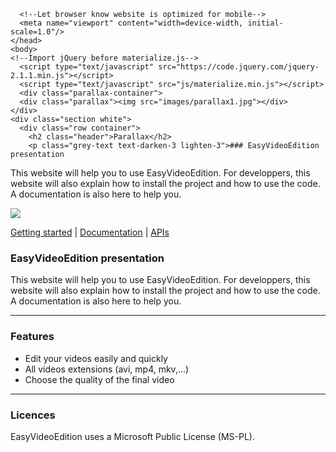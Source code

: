   <!DOCTYPE html>
  <html>
    <head>
      <!--Import Google Icon Font-->
      <link href="http://fonts.googleapis.com/icon?family=Material+Icons" rel="stylesheet">
      <!--Import materialize.css-->
      <link type="text/css" rel="stylesheet" href="css/materialize.min.css"  media="screen,projection"/>

      <!--Let browser know website is optimized for mobile-->
      <meta name="viewport" content="width=device-width, initial-scale=1.0"/>
    </head>
    <body>
    <!--Import jQuery before materialize.js-->
      <script type="text/javascript" src="https://code.jquery.com/jquery-2.1.1.min.js"></script>
      <script type="text/javascript" src="js/materialize.min.js"></script>
      <div class="parallax-container">
      <div class="parallax"><img src="images/parallax1.jpg"></div>
    </div>
    <div class="section white">
      <div class="row container">
        <h2 class="header">Parallax</h2>
        <p class="grey-text text-darken-3 lighten-3">### EasyVideoEdition presentation

  This website will help you to use EasyVideoEdition.
  For developpers, this website will also explain how to install the project and how to use the code. A documentation is also here to help you.</p>
      </div>
    </div>
    <div class="parallax-container">
      <div class="parallax"><img src="images/parallax2.jpg"></div>
    </div>
    </body>

[Getting started](gettingStarted.md)   |    [Documentation](doc/index.html)   |    [APIs](apis.md) 

 

### EasyVideoEdition presentation

This website will help you to use EasyVideoEdition.
For developpers, this website will also explain how to install the project and how to use the code. A documentation is also here to help you.


***

### Features

+ Edit your videos easily and quickly
+ All videos extensions (avi, mp4, mkv,...)
+ Choose the quality of the final video


***

### Licences

EasyVideoEdition uses a Microsoft Public License (MS-PL).



